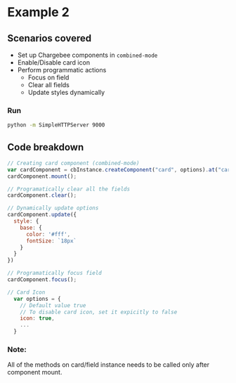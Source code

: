 # Example 2
## Scenarios covered
  * Set up Chargebee components in `combined-mode`
  * Enable/Disable card icon
  * Perform programmatic actions
    * Focus on field
    * Clear all fields
    * Update styles dynamically

### Run 
```bash
python -m SimpleHTTPServer 9000
```

## Code breakdown
```js
// Creating card component (combined-mode)
var cardComponent = cbInstance.createComponent("card", options).at("card-combined"); 
cardComponent.mount();

// Programatically clear all the fields
cardComponent.clear();

// Dynamically update options
cardComponent.update({
  style: {
    base: {
      color: '#fff',
      fontSize: `18px`
    }
  }
})

// Programatically focus field
cardComponent.focus();

// Card Icon
  var options = {
    // Default value true
    // To disable card icon, set it expicitly to false
    icon: true,
    ...
  }

```

### Note:
All of the methods on card/field instance needs to be called only after component mount.
